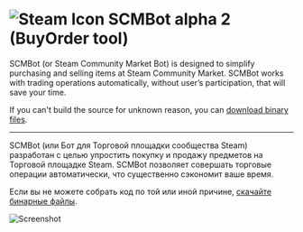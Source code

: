 ﻿![Steam Icon](http://scmbot.ru/img/steam-icon.png) SCMBot alpha 2 (BuyOrder tool)
======

SCMBot (or Steam Community Market Bot) is designed to simplify purchasing and selling items at Steam Community Market. SCMBot works with trading operations automatically, without user’s participation, that will save your time.

If you can't build the source for unknown reason, you can [download binary files](http://scmbot.ru/uploads/scmbot_bo_bin.rar).

***

SCMBot (или Бот для Торговой площадки сообщества Steam) разработан с целью упростить покупку и продажу предметов на Торговой площадке Steam. SCMBot позволяет совершать торговые операции автоматически, что существенно сэкономит ваше время.

Если вы не можете собрать код по той или иной причине, [скачайте бинарные файлы](http://scmbot.ru/uploads/scmbot_bo_bin.rar).

![Screenshot](http://scmbot.ru/img/boscr.png)
